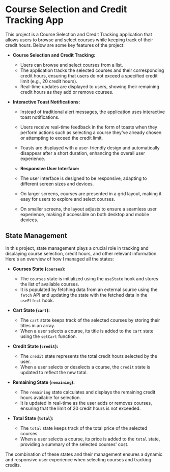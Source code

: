 # Course Selection and Credit Tracking App

This project is a Course Selection and Credit Tracking application that allows users to browse and select courses while keeping track of their credit hours. Below are some key features of the project:

- **Course Selection and Credit Tracking:**

  - Users can browse and select courses from a list.
  - The application tracks the selected courses and their corresponding credit hours, ensuring that users do not exceed a specified credit limit (e.g., 20 credit hours).
  - Real-time updates are displayed to users, showing their remaining credit hours as they add or remove courses.

- **Interactive Toast Notifications:**

  - Instead of traditional alert messages, the application uses interactive toast notifications.
  - Users receive real-time feedback in the form of toasts when they perform actions such as selecting a course they've already chosen or attempting to exceed the credit limit.
  - Toasts are displayed with a user-friendly design and automatically disappear after a short duration, enhancing the overall user experience.

  - **Responsive User Interface:**
  - The user interface is designed to be responsive, adapting to different screen sizes and devices.
  - On larger screens, courses are presented in a grid layout, making it easy for users to explore and select courses.
  - On smaller screens, the layout adjusts to ensure a seamless user experience, making it accessible on both desktop and mobile devices.

## State Management

In this project, state management plays a crucial role in tracking and displaying course selection, credit hours, and other relevant information. Here's an overview of how I managed all the states:

- **Courses State (`courses`):**

  - The `courses` state is initialized using the `useState` hook and stores the list of available courses.
  - It is populated by fetching data from an external source using the `fetch` API and updating the state with the fetched data in the `useEffect` hook.

- **Cart State (`cart`):**

  - The `cart` state keeps track of the selected courses by storing their titles in an array.
  - When a user selects a course, its title is added to the `cart` state using the `setCart` function.

- **Credit State (`credit`):**

  - The `credit` state represents the total credit hours selected by the user.
  - When a user selects or deselects a course, the `credit` state is updated to reflect the new total.

- **Remaining State (`remaining`):**

  - The `remaining` state calculates and displays the remaining credit hours available for selection.
  - It is updated in real-time as the user adds or removes courses, ensuring that the limit of 20 credit hours is not exceeded.

- **Total State (`total`):**
  - The `total` state keeps track of the total price of the selected courses.
  - When a user selects a course, its price is added to the `total` state, providing a summary of the selected courses' cost.

The combination of these states and their management ensures a dynamic and responsive user experience when selecting courses and tracking credits.
